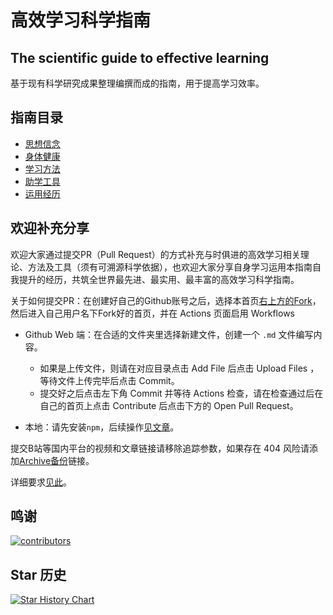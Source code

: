 # 高效学习科学指南
## The scientific guide to effective learning

基于现有科学研究成果整理编撰而成的指南，用于提高学习效率。

## 指南目录

- [思想信念](思想信念.md)
- [身体健康](身体健康.md)
- [学习方法](学习方法.md)
- [助学工具](助学工具.md)
- [运用经历](运用经历)

## 欢迎补充分享

欢迎大家通过提交PR（Pull Request）的方式补充与时俱进的高效学习相关理论、方法及工具（须有可溯源科学依据），也欢迎大家分享自身学习运用本指南自我提升的经历，共筑全世界最先进、最实用、最丰富的高效学习科学指南。

关于如何提交PR：在创建好自己的Github账号之后，选择本首页[右上方的Fork](https://github.com/CALMCRAZY/The-scientific-guide-to-effective-learning/fork)，然后进入自己用户名下Fork好的首页，并在 Actions 页面启用 Workflows

- Github Web 端：在合适的文件夹里选择新建文件，创建一个 `.md` 文件编写内容。
  - 如果是上传文件，则请在对应目录点击 Add File 后点击 Upload Files ，等待文件上传完毕后点击 Commit。
  - 提交好之后点击左下角 Commit 并等待 Actions 检查，请在检查通过后在自己的首页上点击 Contribute 后点击下方的 Open Pull Request。

- 本地：请先安装`npm`，后续操作[见文章](https://chinese.freecodecamp.org/news/how-to-make-your-first-pull-request-on-github/)。

提交B站等国内平台的视频和文章链接请移除追踪参数，如果存在 404 风险请添加[Archive备份](Archive备份.md)链接。

详细要求[见此](CodeOfConduct.md)。

## 鸣谢

[![contributors](https://opencollective.com/The-scientific-guide-to-effective-learning/contributors.svg?width=890)](https://github.com/CALMCRAZY/The-scientific-guide-to-effective-learning/graphs/contributors)

## Star 历史

[![Star History Chart](https://api.star-history.com/svg?repos=CALMCRAZY/The-scientific-guide-to-effective-learning&type=Date)](https://star-history.com/#CALMCRAZY/The-scientific-guide-to-effective-learning&Date)
